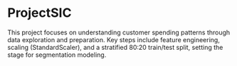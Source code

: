 # ProjectSIC
 This project focuses on understanding customer spending patterns through data exploration and preparation. Key steps include feature engineering, scaling (StandardScaler), and a stratified 80:20 train/test split, setting the stage for segmentation modeling.
